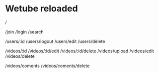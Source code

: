 # Wetube reloaded

/

/join
/login
/search

/users/:id
/users/logout
/users/edit
/users/delete

/videos/:id
/videos/:id/edit
/videos/:id/delete
/videos/upload
/videos/edit
/videos/delete

/videos/coments
/videos/coments/delete

